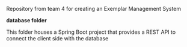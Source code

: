 Repository from team 4 for creating an Exemplar Management System

**database folder**

This folder houses a Spring Boot project that provides a REST API to connect the client side with the database
